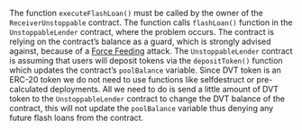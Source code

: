 The function `executeFlashLoan()` must be called by the owner of the `ReceiverUnstoppable` contract. The function calls `flashLoan()` function in the `UnstoppableLender` contract, where the problem occurs. The contract is relying on the contract’s balance as a guard, which is strongly advised against, because of a [Force Feeding](https://consensys.github.io/smart-contract-best-practices/attacks/force-feeding/) attack. The `UnstoppableLender` contract is assuming that users will deposit tokens via the `depositToken()` function which updates the contract’s `poolBalance` variable. Since DVT token is an ERC-20 token we do not need to use functions like selfdestruct or pre-calculated deployments. All we need to do is send a little amount of DVT token to the `UnstoppableLender` contract to change the DVT balance of the contract, this will not update the `poolBalance` variable thus denying any future flash loans from the contract.
